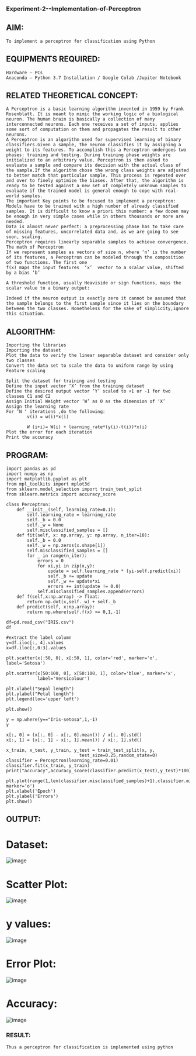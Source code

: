 ### Experiment-2--Implementation-of-Perceptron
## AIM:
```
To implement a perceptron for classification using Python
```
## EQUIPMENTS REQUIRED:
```
Hardware – PCs
Anaconda – Python 3.7 Installation / Google Colab /Jupiter Notebook
```
## RELATED THEORETICAL CONCEPT:
```
A Perceptron is a basic learning algorithm invented in 1959 by Frank Rosenblatt. It is meant to mimic the working logic of a biological neuron. The human brain is basically a collection of many interconnected neurons. Each one receives a set of inputs, applies some sort of computation on them and propagates the result to other neurons.
A Perceptron is an algorithm used for supervised learning of binary classifiers.Given a sample, the neuron classifies it by assigning a weight to its features. To accomplish this a Perceptron undergoes two phases: training and testing. During training phase weights are initialized to an arbitrary value. Perceptron is then asked to evaluate a sample and compare its decision with the actual class of the sample.If the algorithm chose the wrong class weights are adjusted to better match that particular sample. This process is repeated over and over to finely optimize the biases. After that, the algorithm is ready to be tested against a new set of completely unknown samples to evaluate if the trained model is general enough to cope with real-world samples.
The important Key points to be focused to implement a perceptron:
Models have to be trained with a high number of already classified samples. It is difficult to know a priori this number: a few dozen may be enough in very simple cases while in others thousands or more are needed.
Data is almost never perfect: a preprocessing phase has to take care of missing features, uncorrelated data and, as we are going to see soon, scaling.
Perceptron requires linearly separable samples to achieve convergence.
The math of Perceptron
If we represent samples as vectors of size n, where ‘n’ is the number of its features, a Perceptron can be modeled through the composition of two functions. The first one 
f(x) maps the input features  ‘x’  vector to a scalar value, shifted by a bias ‘b’

A threshold function, usually Heaviside or sign functions, maps the scalar value to a binary output:

Indeed if the neuron output is exactly zero it cannot be assumed that the sample belongs to the first sample since it lies on the boundary between the two classes. Nonetheless for the sake of simplicity,ignore this situation.
```

## ALGORITHM:
```
Importing the libraries
Importing the dataset
Plot the data to verify the linear separable dataset and consider only two classes
Convert the data set to scale the data to uniform range by using Feature scaling

Split the dataset for training and testing
Define the input vector ‘X’ from the training dataset
Define the desired output vector ‘Y’ scaled to +1 or -1 for two classes C1 and C2
Assign Initial Weight vector ‘W’ as 0 as the dimension of ‘X’
Assign the learning rate
For ‘N ‘ iterations ,do the following:
        v(i) = w(i)*x(i)
         
        W (i+i)= W(i) + learning_rate*(y(i)-t(i))*x(i)
Plot the error for each iteration 
Print the accuracy
```
## PROGRAM:
```
import pandas as pd
import numpy as np
import matplotlib.pyplot as plt
from mpl_toolkits import mplot3d
from sklearn.model_selection import train_test_split
from sklearn.metrics import accuracy_score

class Perceptron:
    def __init__(self, learning_rate=0.1):
        self.learning_rate = learning_rate
        self._b = 0.0
        self._w = None
        self.misclassified_samples = []
    def fit(self, x: np.array, y: np.array, n_iter=10):
        self._b = 0.0
        self._w = np.zeros(x.shape[1])
        self.misclassified_samples = []
        for _ in range(n_iter):
            errors = 0
            for xi,yi in zip(x,y):
                update = self.learning_rate * (yi-self.predict(xi))
                self._b += update
                self._w += update*xi
                errors += int(update != 0.0)
            self.misclassified_samples.append(errors)
    def f(self,x:np.array) -> float:
        return np.dot(x,self._w) + self._b
    def predict(self, x:np.array):
        return np.where(self.f(x) >= 0,1,-1)

df=pd.read_csv("IRIS.csv")
df

#extract the label column
y=df.iloc[:, 4].values
x=df.iloc[:,0:3].values

plt.scatter(x[:50, 0], x[:50, 1], color='red', marker='o', label='Setosa')

plt.scatter(x[50:100, 0], x[50:100, 1], color='blue', marker='x',
            label='Versicolour')

plt.xlabel("Sepal length")
plt.ylabel("Petal length")
plt.legend(loc='upper left')

plt.show()

y = np.where(y=="Iris-setosa",1,-1)
y

x[:, 0] = (x[:, 0] - x[:, 0].mean()) / x[:, 0].std()
x[:, 1] = (x[:, 1] - x[:, 1].mean()) / x[:, 1].std()

x_train, x_test, y_train, y_test = train_test_split(x, y, 
                            test_size=0.25,random_state=0)
classifier = Perceptron(learning_rate=0.01)
classifier.fit(x_train, y_train)
print("accuracy",accuracy_score(classifier.predict(x_test),y_test)*100)

plt.plot(range(1,len(classifier.misclassified_samples)+1),classifier.misclassified_samples, marker='o')
plt.xlabel('Epoch')
plt.ylabel('Errors')
plt.show()
```
## OUTPUT:
# Dataset:

![image](https://github.com/rexlinrajan2004/Experiment-2--Implementation-of-Perceptron/assets/119406566/f3b2e682-b879-40f5-9c61-2b16cba17ea0)

# Scatter Plot:

![image](https://github.com/rexlinrajan2004/Experiment-2--Implementation-of-Perceptron/assets/119406566/4decc0fc-cdd9-40c5-acd5-ddd2cda3cade)

# y values:

![image](https://github.com/rexlinrajan2004/Experiment-2--Implementation-of-Perceptron/assets/119406566/953b3954-d498-49dc-8a14-fa1c4aa6eba3)

# Error Plot:

![image](https://github.com/rexlinrajan2004/Experiment-2--Implementation-of-Perceptron/assets/119406566/25eaa74c-ffdd-4f3c-a6b6-2f78cd7bee9d)

# Accuracy:

![image](https://github.com/rexlinrajan2004/Experiment-2--Implementation-of-Perceptron/assets/119406566/74648396-78c6-4e63-988f-8d97d3637ce7)

### RESULT:
```
Thus a perceptron for classification is implemented using python
```


